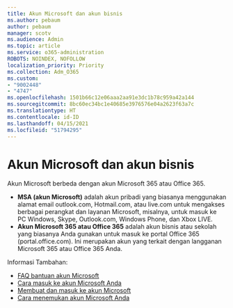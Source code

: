 ```yaml
---
title: Akun Microsoft dan akun bisnis
ms.author: pebaum
author: pebaum
manager: scotv
ms.audience: Admin
ms.topic: article
ms.service: o365-administration
ROBOTS: NOINDEX, NOFOLLOW
localization_priority: Priority
ms.collection: Adm_O365
ms.custom:
- "9002448"
- "4747"
ms.openlocfilehash: 1501b66c12e06aaa2aa91e3dc1b78c959a42a144
ms.sourcegitcommit: 8bc60ec34bc1e40685e3976576e04a2623f63a7c
ms.translationtype: HT
ms.contentlocale: id-ID
ms.lasthandoff: 04/15/2021
ms.locfileid: "51794295"
---
```

# <a name="microsoft-and-business-accounts"></a>Akun Microsoft dan akun bisnis

Akun Microsoft berbeda dengan akun Microsoft 365 atau Office 365.

- **MSA (akun Microsoft)** adalah akun pribadi yang biasanya menggunakan alamat email outlook.com, Hotmail.com, atau live.com untuk mengakses berbagai perangkat dan layanan Microsoft, misalnya, untuk masuk ke PC Windows, Skype, Outlook.com, Windows Phone, dan Xbox LIVE.
- **Akun Microsoft 365 atau Office 365** adalah akun bisnis atau sekolah yang biasanya Anda gunakan untuk masuk ke portal Office 365 (portal.office.com). Ini merupakan akun yang terkait dengan langganan Microsoft 365 atau Office 365 Anda.

Informasi Tambahan:

- [FAQ bantuan akun Microsoft](https://support.microsoft.com/hub/4294457/microsoft-account-help) 
- [Cara masuk ke akun Microsoft Anda](https://support.microsoft.com/help/4028195/microsoft-account-how-to-sign-in)
- [Membuat dan masuk ke akun Microsoft](https://account.microsoft.com/account)
- [Cara menemukan akun Microsoft Anda](https://support.microsoft.com/help/13811/microsoft-account-how-to-find)
